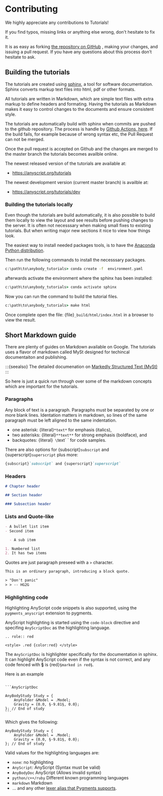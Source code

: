 # Contributing

We highly appreciate any contributions to Tutorials!

If you find typos, missing links or anything else wrong, don't hesitate to fix it.

It is as easy as forking [the repository on GitHub](https://github.com/AnyBody/anybody-tutorial) , making your changes, and
issuing a pull request.  If you have any questions about this process don’t
hesitate to ask.

## Building the tutorials

The tutorials are created using [sphinx](http://www.sphinx-doc.org/), a tool for software
documentation. Sphinx converts markup text files into html, pdf or other
formats.

All tutorials are written in Markdown, which are simple text files with extra markup to define headers
and formating. Having the tutorials as Markdown makes it easy to control
changes to the documents and ensure consistent style.

The tutorials are automatically build with sphinx when commits are
pushed to the github repository. The process is handle by
[Github Actions, here](https://github.com/AnyBody/anybody-tutorial/actions).
If the build fails, for example because of
wrong syntax etc, the Pull Request can not be merged.

Once the pull request is accepted on Github and the changes are merged to the
master branch the tutorials becomes availble online.

The newest released version of the tutorials are available at:

- <https://anyscript.org/tutorials>

The newest development version (current master branch) is availble at:

- <https://anyscript.org/tutorials/dev>

### Building the tutorials locally

Even though the tutorials are build automatically, it is also possible to build
them locally to view the layout and see results before pushing changes to the
server. It is often not necesssary when making small fixes to existing
tutorials. But when writing major new sections it nice to view how things look.

The easiest way to install needed packages tools, is to have the [Anaconda Python distribution](https://www.continuum.io/downloads).

Then run the following commands to install the necesssary packages.

```bat
c:\path\to\anybody_tutorials> conda create -f  environment.yaml
```

afterwards activate the environment where the sphinx has been installed:

```bat
c:\path\to\anybody_tutorials> conda activate sphinx
```

Now you can run the command to build the tutorial files.

```bat
c:\path\to\anybody_tutorials> make html
```

Once complete open the file: {file}`_build/html/index.html` in a browser to view
the result.

## Short Markdown guide

There are plenty of guides on Markdown available on Google. The tutorials uses a flavor of 
markdown called MySt designed for techincal documentaiton and publishing.

:::{seealso} The detailed documenation on [Markedly Structured Text (MySt)](https://myst-parser.readthedocs.io/en/latest/syntax/syntax.html) 
:::

So here is just a quick run through over some of the markdown concepts which are important for the tutorials.

### Paragraphs

Any block of text is a paragraph. Paragraphs must be separated by one
or more blank lines. Identation matters in markdown, so lines of the same
paragraph must be left aligned to the same indentation.

- one asterisk: {literal}`*text*` for emphasis (italics),
- two asterisks: {literal}`**text**` for strong emphasis (boldface), and
- backquotes: {literal}` \`text\` ` for code samples.

There are also options for {subscript}`subscript` and {superscript}`superscript` plus more:

```markdown
{subscript}`subscript` and {superscript}`superscript`
```

### Headers

```markdown
# Chapter header

## Section header

### Subsection header

```

### Lists and Quote-like

```markdown
- A bullet list item
- Second item

  - A sub item

1. Numbered list
2. It has two items
```

Quotes are just paragraph preseed with a `>` character.

```rst
This is an ordinary paragraph, introducing a block quote.

> "Don't panic"
> > -- HG2G
```

### Highlighting code

Highlighting AnyScript code snippets is also supported, using the `pygments_anyscript`
extension to pygments.

AnyScript highlighting is started using the `code-block`
directive and specifing `AnyScriptDoc` as the highlighting language.

```{eval-rst}
.. role:: red
```

```{raw} html
<style> .red {color:red} </style>
```

The `AnyScriptDoc` is highlighter specifically for the documentation in sphinx.
It can highlight AnyScript code even if the syntax is not correct, and any code
fenced with **§** is {red}`§marked in red§`.

Here is an example

````none

```AnyScriptDoc

AnyBodyStudy Study = {
    AnyFolder &Model = .Model;
    Gravity = {0.0, §-9.81§, 0.0};
}; // End of study
```

````

Which gives the following:

```AnyScriptDoc
AnyBodyStudy Study = {
    AnyFolder &Model = .Model;
    Gravity = {0.0, §-9.81§, 0.0};
}; // End of study
```

Valid values for the highlighting languages are:

- `none`: no highlighting
- `AnyScript`: AnyScript (Syntax must be valid)
- `AnyBodyDoc` AnyScript (Allows invalid syntax)
- `python/c++/ruby` Different known programming languages
- `markdown` Markdown
- ... and any other [lexer alias that Pygments supports](http://pygments.org/docs/lexers/).
